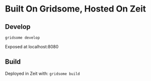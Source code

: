 # Built On Gridsome, Hosted On Zeit


## Develop

`gridsome develop` 

Exposed at localhost:8080

## Build

Deployed in Zeit with:
`gridsome build`
